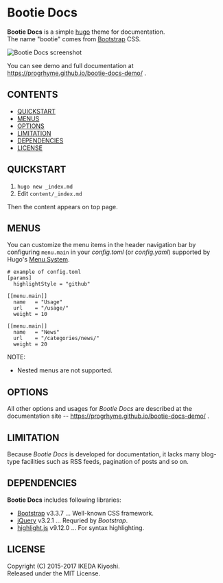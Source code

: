 # Bootie Docs

**Bootie Docs** is a simple [hugo](https://gohugo.io/) theme for documentation.  
The name "bootie" comes from [Bootstrap](https://getbootstrap.com/) CSS.

![Bootie Docs screenshot](https://raw.githubusercontent.com/progrhyme/hugo-theme-bootie-docs/master/images/tn.png)

You can see demo and full documentation at https://progrhyme.github.io/bootie-docs-demo/ .

## CONTENTS

* [QUICKSTART](#quickstart)
* [MENUS](#menus)
* [OPTIONS](#options)
* [LIMITATION](#limitation)
* [DEPENDENCIES](#dependencies)
* [LICENSE](#license)

## QUICKSTART

1. `hugo new _index.md`
1. Edit `content/_index.md`

Then the content appears on top page.

## MENUS

You can customize the menu items in the header navigation bar by configuring `menu.main` in your
_config.toml_ (or _config.yaml_) supported by Hugo's [Menu System](https://gohugo.io/extras/menus/).

```
# example of config.toml
[params]
  highlightStyle = "github"

[[menu.main]]
  name   = "Usage"
  url    = "/usage/"
  weight = 10

[[menu.main]]
  name   = "News"
  url    = "/categories/news/"
  weight = 20
```

NOTE:

- Nested menus are not supported.

## OPTIONS

All other options and usages for _Bootie Docs_ are described at the documentation site --
https://progrhyme.github.io/bootie-docs-demo/ .

## LIMITATION

Because _Bootie Docs_ is developed for documentation, it lacks many blog-type facilities such as RSS
feeds, pagination of posts and so on.

## DEPENDENCIES

**Bootie Docs** includes following libraries:

* [Bootstrap](https://getbootstrap.com/) v3.3.7 ... Well-known CSS framework.
* [jQuery](https://jquery.com/) v3.2.1 ... Requried by _Bootstrap_.
* [highlight.js](https://highlightjs.org/) v9.12.0 ... For syntax highlighting.

## LICENSE

Copyright (C) 2015-2017 IKEDA Kiyoshi.  
Released under the MIT License.
